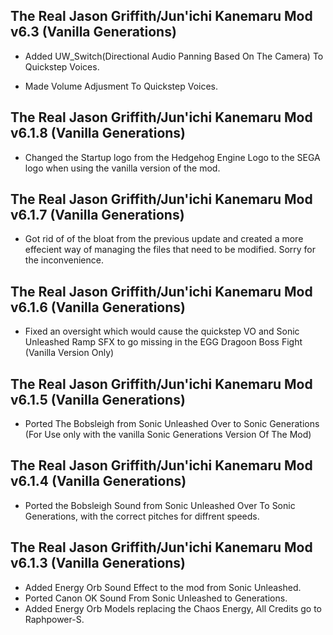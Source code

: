## The Real Jason Griffith/Jun'ichi Kanemaru Mod v6.3 (Vanilla Generations)

- Added UW_Switch(Directional Audio Panning Based On The Camera) To Quickstep Voices.

- Made Volume Adjusment To Quickstep Voices.


## The Real Jason Griffith/Jun'ichi Kanemaru Mod v6.1.8 (Vanilla Generations)

-	Changed the Startup logo from the Hedgehog Engine Logo to the SEGA logo when using the vanilla version of the mod.

## The Real Jason Griffith/Jun'ichi Kanemaru Mod v6.1.7 (Vanilla Generations)

-	Got rid of of the bloat from the previous update and created a more effecient way of managing the files that need to be modified. Sorry for the inconvenience.

## The Real Jason Griffith/Jun'ichi Kanemaru Mod v6.1.6 (Vanilla Generations)
-	Fixed an oversight which would cause the quickstep VO and Sonic Unleashed Ramp SFX to go missing in the EGG Dragoon Boss Fight (Vanilla Version Only)



## The Real Jason Griffith/Jun'ichi Kanemaru Mod v6.1.5 (Vanilla Generations)
- Ported The Bobsleigh from Sonic Unleashed Over to Sonic Generations (For Use only with the vanilla Sonic Generations Version Of The Mod)

## The Real Jason Griffith/Jun'ichi Kanemaru Mod v6.1.4 (Vanilla Generations)

- Ported the Bobsleigh Sound from Sonic Unleashed Over To Sonic Generations, with the correct pitches for diffrent speeds. 


## The Real Jason Griffith/Jun'ichi Kanemaru Mod v6.1.3 (Vanilla Generations)
- Added Energy Orb Sound Effect to the mod from Sonic Unleashed.
- Ported Canon OK Sound From Sonic Unleashed to Generations.
- Added Energy Orb Models replacing the Chaos Energy, All Credits go to Raphpower-S.

